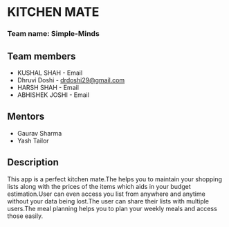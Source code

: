# KITCHEN MATE

### Team name: Simple-Minds

## Team members
* KUSHAL SHAH - Email
* Dhruvi Doshi - drdoshi29@gmail.com
* HARSH SHAH - Email
* ABHISHEK JOSHI - Email

## Mentors
* Gaurav Sharma
* Yash Tailor

## Description
This app is a perfect kitchen mate.The helps you to maintain your shopping lists along with the prices of the items which aids in your budget estimation.User can even access you list from anywhere and anytime without your data being lost.The user can share their lists with multiple users.The meal planning helps you to plan your weekly meals and access those easily. 
